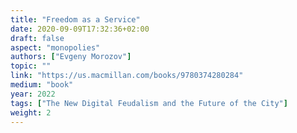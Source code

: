 ```yaml
---
title: "Freedom as a Service"
date: 2020-09-09T17:32:36+02:00
draft: false
aspect: "monopolies"
authors: ["Evgeny Morozov"]
topic: ""
link: "https://us.macmillan.com/books/9780374280284"
medium: "book"
year: 2022
tags: ["The New Digital Feudalism and the Future of the City"]
weight: 2
---
```


